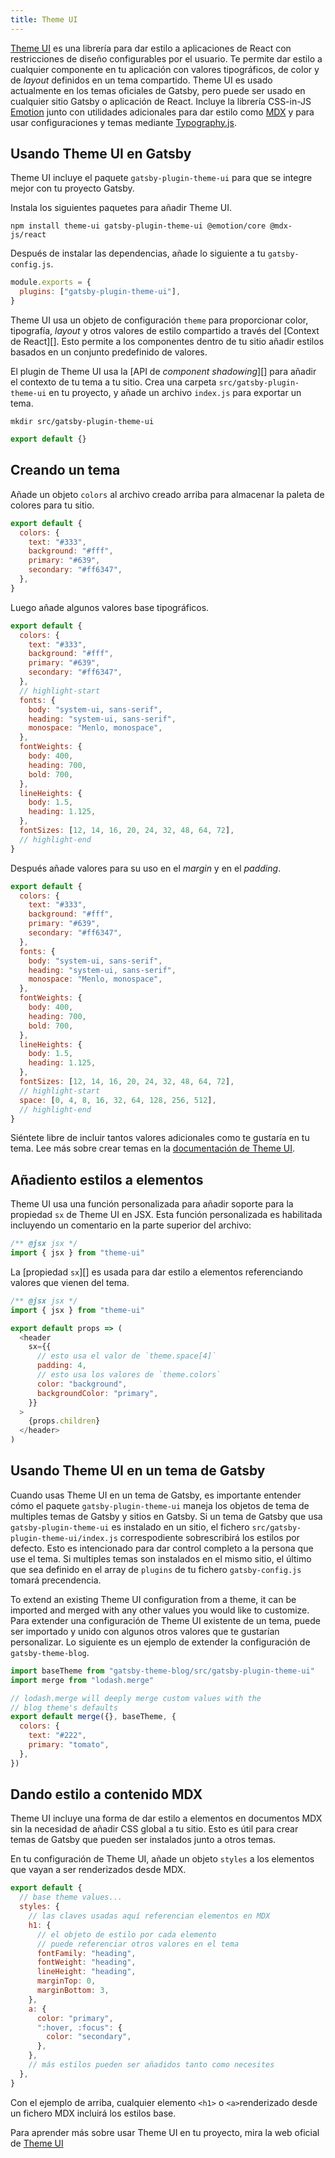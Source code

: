 ```yaml
---
title: Theme UI
---
```


[Theme UI][] es una librería para dar estilo a aplicaciones de React con restricciones de diseño configurables por el usuario.
Te permite dar estilo a cualquier componente en tu aplicación con valores tipográficos, de color y de _layout_ definidos en un tema compartido.
Theme UI es usado actualmente en los temas oficiales de Gatsby, pero puede ser usado en cualquier sitio Gatsby o aplicación de React.
Incluye la librería CSS-in-JS [Emotion][] junto con utilidades adicionales para dar estilo como [MDX][] y para usar configuraciones y temas mediante [Typography.js][].

## Usando Theme UI en Gatsby

Theme UI incluye el paquete `gatsby-plugin-theme-ui` para que se integre mejor con tu proyecto Gatsby.

Instala los siguientes paquetes para añadir Theme UI.

```shell
npm install theme-ui gatsby-plugin-theme-ui @emotion/core @mdx-js/react
```

Después de instalar las dependencias, añade lo siguiente a tu `gatsby-config.js`.

```js:title=gatsby-config.js
module.exports = {
  plugins: ["gatsby-plugin-theme-ui"],
}
```

Theme UI usa un objeto de configuración `theme` para proporcionar color, tipografía, _layout_ y otros valores de estilo compartido a través del [Context de React][].
Esto permite a los componentes dentro de tu sitio añadir estilos basados en un conjunto predefinido de valores.

El plugin de Theme UI usa la [API de _component shadowing_][] para añadir el contexto de tu tema a tu sitio.
Crea una carpeta `src/gatsby-plugin-theme-ui` en tu proyecto, y añade un archivo `index.js` para exportar un tema.

```shell
mkdir src/gatsby-plugin-theme-ui
```

```js:title=src/gatsby-plugin-theme-ui/index.js
export default {}
```

## Creando un tema

Añade un objeto `colors` al archivo creado arriba para almacenar la paleta de colores para tu sitio.

```js:title=src/gatsby-plugin-theme-ui/index.js
export default {
  colors: {
    text: "#333",
    background: "#fff",
    primary: "#639",
    secondary: "#ff6347",
  },
}
```

Luego añade algunos valores base tipográficos.

```js:title=src/gatsby-plugin-theme-ui/index.js
export default {
  colors: {
    text: "#333",
    background: "#fff",
    primary: "#639",
    secondary: "#ff6347",
  },
  // highlight-start
  fonts: {
    body: "system-ui, sans-serif",
    heading: "system-ui, sans-serif",
    monospace: "Menlo, monospace",
  },
  fontWeights: {
    body: 400,
    heading: 700,
    bold: 700,
  },
  lineHeights: {
    body: 1.5,
    heading: 1.125,
  },
  fontSizes: [12, 14, 16, 20, 24, 32, 48, 64, 72],
  // highlight-end
}
```

Después añade valores para su uso en el _margin_ y en el _padding_.

```js:title=src/gatsby-plugin-theme-ui/index.js
export default {
  colors: {
    text: "#333",
    background: "#fff",
    primary: "#639",
    secondary: "#ff6347",
  },
  fonts: {
    body: "system-ui, sans-serif",
    heading: "system-ui, sans-serif",
    monospace: "Menlo, monospace",
  },
  fontWeights: {
    body: 400,
    heading: 700,
    bold: 700,
  },
  lineHeights: {
    body: 1.5,
    heading: 1.125,
  },
  fontSizes: [12, 14, 16, 20, 24, 32, 48, 64, 72],
  // highlight-start
  space: [0, 4, 8, 16, 32, 64, 128, 256, 512],
  // highlight-end
}
```

Siéntete libre de incluir tantos valores adicionales como te gustaría en tu tema.
Lee más sobre crear temas en la [documentación de Theme UI](https://theme-ui.com/theming).

## Añadiento estilos a elementos

Theme UI usa una función personalizada para añadir soporte para la propiedad `sx` de Theme UI en JSX.
Esta función personalizada es habilitada incluyendo un comentario en la parte superior del archivo:

```js
/** @jsx jsx */
import { jsx } from "theme-ui"
```

La [propiedad `sx`][] es usada para dar estilo a elementos referenciando valores que vienen del tema.

[`sx` prop]: https://theme-ui.com/sx-prop

```js:title=src/components/header.js
/** @jsx jsx */
import { jsx } from "theme-ui"

export default props => (
  <header
    sx={{
      // esto usa el valor de `theme.space[4]`
      padding: 4,
      // esto usa los valores de `theme.colors`
      color: "background",
      backgroundColor: "primary",
    }}
  >
    {props.children}
  </header>
)
```

## Usando Theme UI en un tema de Gatsby

Cuando usas Theme UI en un tema de Gatsby, es importante entender cómo el paquete `gatsby-plugin-theme-ui` maneja los objetos de tema de multiples temas de Gatsby y sitios en Gatsby.
Si un tema de Gatsby que usa `gatsby-plugin-theme-ui` es instalado en un sitio, el fichero `src/gatsby-plugin-theme-ui/index.js` correspodiente sobrescribirá los estilos por defecto.
Esto es intencionado para dar control completo a la persona que use el tema.
Si multiples temas son instalados en el mismo sitio, el último que sea definido en el array de `plugins` de tu fichero `gatsby-config.js` tomará precendencia.

To extend an existing Theme UI configuration from a theme, it can be imported and merged with any other values you would like to customize.
Para extender una configuración de Theme UI existente de un tema, puede ser importado y unido con algunos otros valores que te gustarían personalizar. 
Lo siguiente es un ejemplo de extender la configuración de `gatsby-theme-blog`.

```js:title=src/gatsby-plugin-theme-ui/index.js
import baseTheme from "gatsby-theme-blog/src/gatsby-plugin-theme-ui"
import merge from "lodash.merge"

// lodash.merge will deeply merge custom values with the
// blog theme's defaults
export default merge({}, baseTheme, {
  colors: {
    text: "#222",
    primary: "tomato",
  },
})
```

## Dando estilo a contenido MDX

Theme UI incluye una forma de dar estilo a elementos en documentos MDX sin la necesidad de añadir CSS global a tu sitio.
Esto es útil para crear temas de Gatsby que pueden ser instalados junto a otros temas.

En tu configuración de Theme UI, añade un objeto `styles` a los elementos que vayan a ser renderizados desde MDX.

```js:title=src/gatsby-plugin-theme-ui/index.js
export default {
  // base theme values...
  styles: {
    // las claves usadas aquí referencian elementos en MDX
    h1: {
      // el objeto de estilo por cada elemento
      // puede referenciar otros valores en el tema
      fontFamily: "heading",
      fontWeight: "heading",
      lineHeight: "heading",
      marginTop: 0,
      marginBottom: 3,
    },
    a: {
      color: "primary",
      ":hover, :focus": {
        color: "secondary",
      },
    },
    // más estilos pueden ser añadidos tanto como necesites
  },
}
```

Con el ejemplo de arriba, cualquier elemento `<h1>` o `<a>`renderizado desde un fichero MDX incluirá los estilos base.

Para aprender más sobre usar Theme UI en tu proyecto, mira la web oficial de [Theme UI][theme ui]

[theme ui]: https://theme-ui.com
[emotion]: /docs/emotion
[mdx]: /docs/mdx
[typography.js]: /docs/typography-js
[react context]: https://reactjs.org/docs/context.html
[component shadowing api]: /docs/themes/api-reference#component-shadowing

